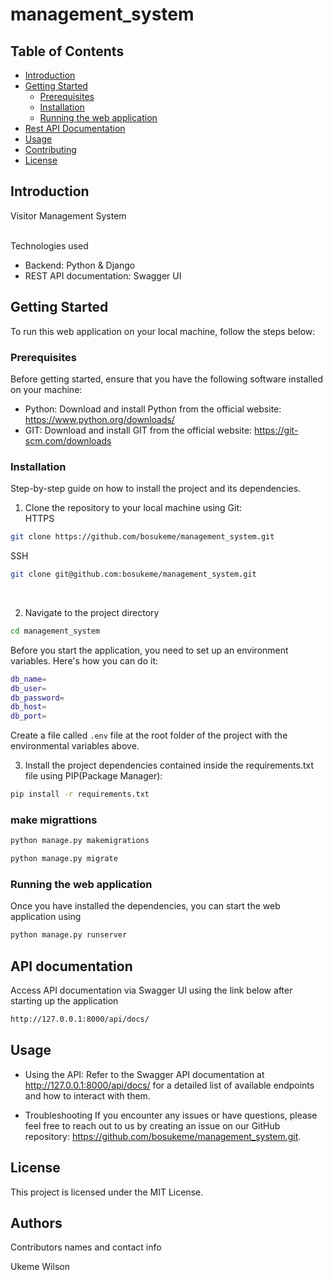 # management_system

## Table of Contents

- [Introduction](#introduction)
- [Getting Started](#getting-started)
  - [Prerequisites](#prerequisites)
  - [Installation](#installation)
  - [Running the web application](#running-the-web-application)
- [Rest API Documentation](#api-documentation)
- [Usage](#usage)
- [Contributing](#contributing)
- [License](#license)


## Introduction

Visitor Management System

<br>
Technologies used

- Backend: Python & Django
- REST API documentation: Swagger UI


## Getting Started

To run this web application on your local machine, follow the steps below:

### Prerequisites

Before getting started, ensure that you have the following software installed on your machine:

- Python: Download and install Python from the official website: https://www.python.org/downloads/
- GIT: Download and install GIT from the official website: https://git-scm.com/downloads

### Installation

Step-by-step guide on how to install the project and its dependencies.


1. Clone the repository to your local machine using Git: <br>
HTTPS

```bash
git clone https://github.com/bosukeme/management_system.git
```

SSH
```bash
git clone git@github.com:bosukeme/management_system.git
```

<br>

2. Navigate to the project directory

```bash
cd management_system
```

Before you start the application, you need to set up an environment variables. Here's how you can do it:

```bash
db_name=
db_user=
db_password=
db_host=
db_port=
```

Create a file called `.env` file at the root folder of the project with the environmental variables above.




3. Install the project dependencies contained inside the requirements.txt file using PIP(Package Manager):

```bash
pip install -r requirements.txt
```


### make migrattions
```bash
python manage.py makemigrations

python manage.py migrate

```


### Running the web application

Once you have installed the dependencies, you can start the web application using

 
```bash
python manage.py runserver
```


## API documentation

Access API documentation via Swagger UI using the link below after starting up the application

```bash
http://127.0.0.1:8000/api/docs/
```

## Usage
- Using the API: Refer to the Swagger API documentation at http://127.0.0.1:8000/api/docs/ for a detailed list of available endpoints and how to interact with them.

- Troubleshooting
  If you encounter any issues or have questions, please feel free to reach out to us by creating an issue on our GitHub repository: https://github.com/bosukeme/management_system.git.


## License

This project is licensed under the MIT License.

## Authors

Contributors names and contact info

Ukeme Wilson
